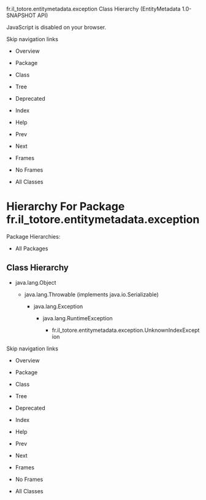fr.il\_totore.entitymetadata.exception Class Hierarchy (EntityMetadata 1.0-SNAPSHOT API)

JavaScript is disabled on your browser.

Skip navigation links

 *  Overview
 *  Package
 *  Class
 *  Tree
 *  Deprecated
 *  Index
 *  Help

 *  Prev
 *  Next

 *  Frames
 *  No Frames

 *  All Classes

# Hierarchy For Package fr.il\_totore.entitymetadata.exception #

Package Hierarchies:

 *  All Packages

## Class Hierarchy ##

 *  java.lang.Object
    
     *  java.lang.Throwable (implements java.io.Serializable)
        
         *  java.lang.Exception
            
             *  java.lang.RuntimeException
                
                 *  fr.il\_totore.entitymetadata.exception.UnknownIndexException

Skip navigation links

 *  Overview
 *  Package
 *  Class
 *  Tree
 *  Deprecated
 *  Index
 *  Help

 *  Prev
 *  Next

 *  Frames
 *  No Frames

 *  All Classes